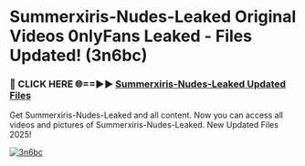 # Summerxiris-Nudes-Leaked Original Videos 0nlyFans Leaked - Files Updated! (3n6bc)

<h3>🔴 CLICK HERE 🌐==►► <a href="https://tinyurl.com/4mcuefdz" rel="nofollow">Summerxiris-Nudes-Leaked Updated Files</a></h3>

Get Summerxiris-Nudes-Leaked and all content. Now you can access all videos and pictures of Summerxiris-Nudes-Leaked. New Updated Files 2025!

[![3n6bc](https://i.imgur.com/StAQSOY.gif)](https://tinyurl.com/4mcuefdz)
